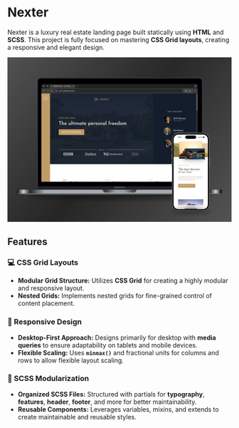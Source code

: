 # Nexter

Nexter is a luxury real estate landing page built statically using **HTML** and **SCSS**. This project is fully focused on mastering **CSS Grid layouts**, creating a responsive and elegant design.

![Nexter Mockup](nexter-mockup.png)

## Features

### 💻 CSS Grid Layouts
- **Modular Grid Structure:** Utilizes **CSS Grid** for creating a highly modular and responsive layout.
- **Nested Grids:** Implements nested grids for fine-grained control of content placement.

### 📱 Responsive Design
- **Desktop-First Approach:** Designs primarily for desktop with **media queries** to ensure adaptability on tablets and mobile devices.
- **Flexible Scaling:** Uses **`minmax()`** and fractional units for columns and rows to allow flexible layout scaling.

### 🎨 SCSS Modularization
- **Organized SCSS Files:** Structured with partials for **typography**, **features**, **header**, **footer**, and more for better maintainability.
- **Reusable Components:** Leverages variables, mixins, and extends to create maintainable and reusable styles.

